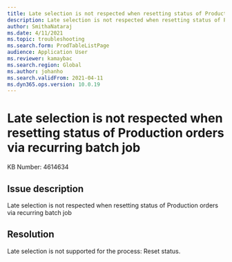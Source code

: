 ```yaml
---
title: Late selection is not respected when resetting status of Production orders via recurring batch job
description: Late selection is not respected when resetting status of Production orders via recurring batch job
author: SmithaNataraj
ms.date: 4/11/2021
ms.topic: troubleshooting
ms.search.form: ProdTableListPage
audience: Application User
ms.reviewer: kamaybac
ms.search.region: Global
ms.author: johanho
ms.search.validFrom: 2021-04-11
ms.dyn365.ops.version: 10.0.19
---
```


# Late selection is not respected when resetting status of Production orders via recurring batch job

KB Number: 4614634

## Issue description

Late selection is not respected when resetting status of Production orders via recurring batch job

## Resolution

Late selection is not supported for the process: Reset status.
